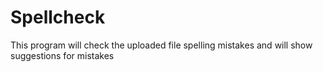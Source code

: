 # Spellcheck
This program will check the uploaded file spelling mistakes and will show suggestions for mistakes
